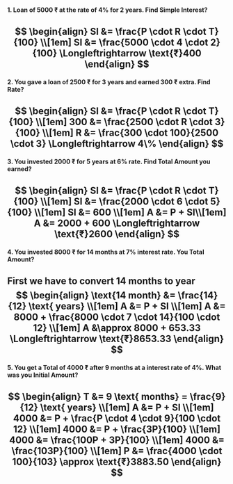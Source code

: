#### 1. Loan of $5000$ ₹  at the rate of $4\%$ for $2$ years. Find Simple Interest?
$$
\begin{align}
SI &= \frac{P \cdot R \cdot T}{100} \\[1em]
SI &= \frac{5000 \cdot 4 \cdot 2}{100} \Longleftrightarrow \text{₹}400
\end{align}
$$
----
#### 2. You gave a loan of $2500$ ₹ for $3$ years and earned $300$ ₹ extra. Find Rate?
$$
\begin{align}
SI &= \frac{P \cdot R \cdot T}{100} \\[1em]
300 &= \frac{2500 \cdot R \cdot 3}{100} \\[1em]
R &= \frac{300 \cdot 100}{2500 \cdot 3} \Longleftrightarrow 4\%
\end{align}
$$
----
#### 3. You invested $2000$ ₹ for $5$ years at $6\%$ rate. Find Total Amount you earned?
$$
\begin{align}
SI &= \frac{P \cdot R \cdot T}{100} \\[1em]
SI &= \frac{2000 \cdot 6 \cdot 5}{100} \\[1em]
SI &= 600 \\[1em]
A &= P + SI\\[1em]
A &= 2000 + 600 \Longleftrightarrow \text{₹}2600
\end{align}
$$
----
#### 4. You invested $8000$ ₹ for $14$ months at $7\%$ interest rate. You Total Amount?
First we have to convert 14 months to year
$$
\begin{align}
\text{14 month} &= \frac{14}{12} \text{ years} \\[1em]
A &= P + SI \\[1em]
A &= 8000 + \frac{8000 \cdot 7 \cdot 14}{100 \cdot 12} \\[1em]
A &\approx 8000 + 653.33 \Longleftrightarrow \text{₹}8653.33
\end{align}
$$
----
#### 5. You get a Total of $4000$ ₹ after $9$ months at a interest rate of $4\%$. What was you Initial Amount?
$$
\begin{align}
T &= 9 \text{ months} = \frac{9}{12} \text{ years} \\[1em]
A &= P + SI \\[1em]
4000 &= P + \frac{P \cdot 4 \cdot 9}{100 \cdot 12} \\[1em]
4000 &= P + \frac{3P}{100} \\[1em]
4000 &= \frac{100P + 3P}{100} \\[1em]
4000 &= \frac{103P}{100} \\[1em]
P &= \frac{4000 \cdot 100}{103} \approx \text{₹}3883.50
\end{align}
$$
----